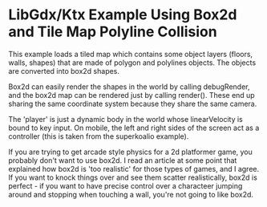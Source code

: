 # LibGdx/Ktx Example Using Box2d and Tile Map Polyline Collision

This example loads a tiled map which contains some object layers (floors, walls, shapes) that are made of polygon and 
polylines objects. The objects are converted into box2d shapes.

Box2d can easily render the shapes in the world by calling debugRender, and the box2d map can be rendered just by calling 
render(). These end up sharing the same coordinate system because they share the same camera.

The 'player' is just a dynamic body in the world whose linearVelocity is bound to key input. On mobile, the left and right 
sides of the screen act as a controller (this is taken from the superkoalio example).

If you are trying to get arcade style physics for a 2d platformer game, you probably don't want to use box2d. I read an article at some point that explained how box2d is 'too realistic' for those types of games, and I agree. If you want to knock things over and see them scatter realistically, box2d is perfect - if you want to have precise control over a characteer jumping around and stopping when touching a wall, you're not going to like box2d.
